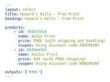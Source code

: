 ```yaml
---
layout: select
title: Howard's Hills - Free Print
heading: Howard's Hills - Free Print

products:
    - id: 760557914
      name: 4x5in Print
      price: FREE (with shipping and handling)
      coupon: Using discount code FREEPRINT
    - id: 694564503
      name: 9x12in Print
      price: $49 (with FREE shipping)
      coupon: Using discount code MOREPRINT

outputs: ['html']
---
```

